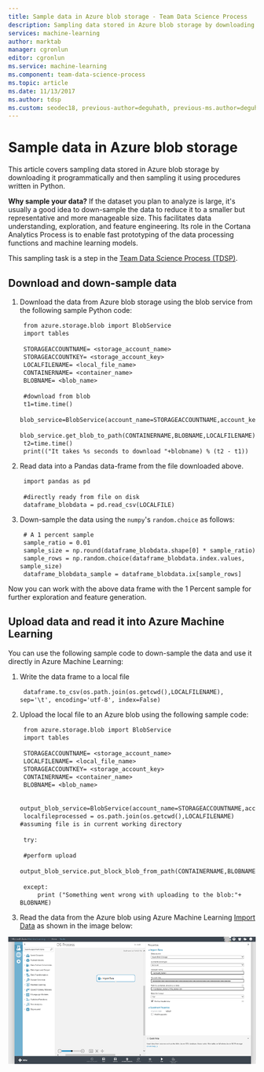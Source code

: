 ```yaml
---
title: Sample data in Azure blob storage - Team Data Science Process
description: Sampling data stored in Azure blob storage by downloading it programmatically and then sampling it using procedures written in Python.
services: machine-learning
author: marktab
manager: cgronlun
editor: cgronlun
ms.service: machine-learning
ms.component: team-data-science-process
ms.topic: article
ms.date: 11/13/2017
ms.author: tdsp
ms.custom: seodec18, previous-author=deguhath, previous-ms.author=deguhath
---
```

# <a name="heading"></a>Sample data in Azure blob storage

This article covers sampling data stored in Azure blob storage by downloading it programmatically and then sampling it using procedures written in Python.

**Why sample your data?**
If the dataset you plan to analyze is large, it's usually a good idea to down-sample the data to reduce it to a smaller but representative and more manageable size. This facilitates data understanding, exploration, and feature engineering. Its role in the Cortana Analytics Process is to enable fast prototyping of the data processing functions and machine learning models.

This sampling task is a step in the [Team Data Science Process (TDSP)](https://docs.microsoft.com/azure/machine-learning/team-data-science-process/).

## Download and down-sample data
1. Download the data from Azure blob storage using the blob service from the following sample Python code: 
   
        from azure.storage.blob import BlobService
        import tables
   
        STORAGEACCOUNTNAME= <storage_account_name>
        STORAGEACCOUNTKEY= <storage_account_key>
        LOCALFILENAME= <local_file_name>        
        CONTAINERNAME= <container_name>
        BLOBNAME= <blob_name>
   
        #download from blob
        t1=time.time()
        blob_service=BlobService(account_name=STORAGEACCOUNTNAME,account_key=STORAGEACCOUNTKEY)
        blob_service.get_blob_to_path(CONTAINERNAME,BLOBNAME,LOCALFILENAME)
        t2=time.time()
        print(("It takes %s seconds to download "+blobname) % (t2 - t1))

2. Read data into a Pandas data-frame from the file downloaded above.
   
        import pandas as pd
   
        #directly ready from file on disk
        dataframe_blobdata = pd.read_csv(LOCALFILE)

3. Down-sample the data using the `numpy`'s `random.choice` as follows:
   
        # A 1 percent sample
        sample_ratio = 0.01 
        sample_size = np.round(dataframe_blobdata.shape[0] * sample_ratio)
        sample_rows = np.random.choice(dataframe_blobdata.index.values, sample_size)
        dataframe_blobdata_sample = dataframe_blobdata.ix[sample_rows]

Now you can work with the above data frame with the 1 Percent sample for further exploration and feature generation.

## <a name="heading"></a>Upload data and read it into Azure Machine Learning
You can use the following sample code to down-sample the data and use it directly in Azure Machine Learning:

1. Write the data frame to a local file
   
        dataframe.to_csv(os.path.join(os.getcwd(),LOCALFILENAME), sep='\t', encoding='utf-8', index=False)

2. Upload the local file to an Azure blob using the following sample code:
   
        from azure.storage.blob import BlobService
        import tables
   
        STORAGEACCOUNTNAME= <storage_account_name>
        LOCALFILENAME= <local_file_name>
        STORAGEACCOUNTKEY= <storage_account_key>
        CONTAINERNAME= <container_name>
        BLOBNAME= <blob_name>
   
        output_blob_service=BlobService(account_name=STORAGEACCOUNTNAME,account_key=STORAGEACCOUNTKEY)    
        localfileprocessed = os.path.join(os.getcwd(),LOCALFILENAME) #assuming file is in current working directory
   
        try:
   
        #perform upload
        output_blob_service.put_block_blob_from_path(CONTAINERNAME,BLOBNAME,localfileprocessed)
   
        except:            
            print ("Something went wrong with uploading to the blob:"+ BLOBNAME)

3. Read the data from the Azure blob using Azure Machine Learning [Import Data](https://msdn.microsoft.com/library/azure/4e1b0fe6-aded-4b3f-a36f-39b8862b9004/) as shown in the image below:

![reader blob](./media/sample-data-blob/reader_blob.png)

